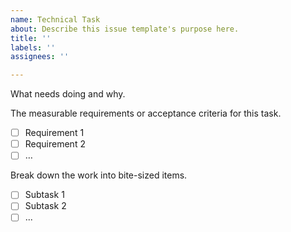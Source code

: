 ```yaml
---
name: Technical Task
about: Describe this issue template's purpose here.
title: ''
labels: ''
assignees: ''

---
```


What needs doing and why.

The measurable requirements or acceptance criteria for this task.
- [ ] Requirement 1 
- [ ] Requirement 2
- [ ] …

Break down the work into bite-sized items.

- [ ] Subtask 1
- [ ] Subtask 2
- [ ] ...
